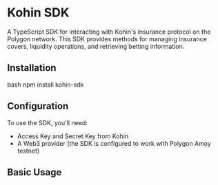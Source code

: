 # Kohin SDK

A TypeScript SDK for interacting with Kohin's insurance protocol on the Polygon network. This SDK provides methods for managing insurance covers, liquidity operations, and retrieving betting information.

## Installation
bash
npm install kohin-sdk


## Configuration

To use the SDK, you'll need:
- Access Key and Secret Key from Kohin
- A Web3 provider (the SDK is configured to work with Polygon Amoy testnet)

## Basic Usage
